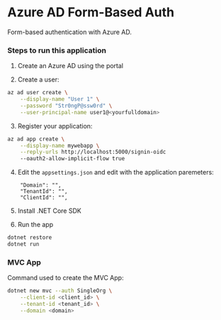 # Azure AD Form-Based Auth

Form-based authentication with Azure AD.

### Steps to run this application

1. Create an Azure AD using the portal

2. Create a user:

```sh
az ad user create \
    --display-name "User 1" \
    --password "Str0ngP@ssw0rd" \
    --user-principal-name user1@<yourfulldomain>
```

3. Register your application:

```sh
az ad app create \
    --display-name mywebapp \
    --reply-urls http://localhost:5000/signin-oidc
    --oauth2-allow-implicit-flow true
```

4. Edit the `appsettings.json` and edit with the application paremeters:

```
    "Domain": "",
    "TenantId": "",
    "ClientId": "",
```

5. Install .NET Core SDK

6. Run the app

```sh
dotnet restore
dotnet run
```

### MVC App

Command used to create the MVC App:

```sh
dotnet new mvc --auth SingleOrg \
    --client-id <client_id> \
    --tenant-id <tenant_id> \
    --domain <domain>
```